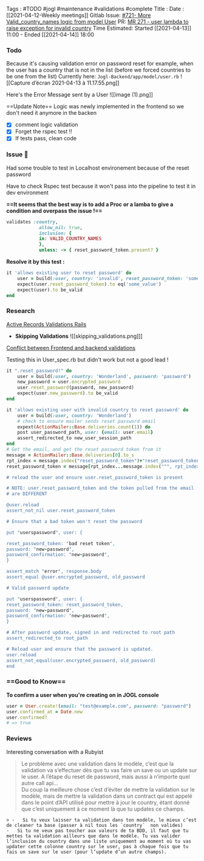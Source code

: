 Tags : #TODO #jogl #maintenance #validations #complete 
Title : 
Date : [[2021-04-12-Weekly meetings]]
Gitlab Issue: [#721- More Valid_country_names logic from model User](https://gitlab.com/JOGL/JOGL/-/issues/721)
PR:  [MR 271 - user lambda to raise exception for invalid country](https://gitlab.com/JOGL/backend-v0.1/-/merge_requests/271)
Time Estimated: Started [[2021-04-13]] 11:00 - Ended [[2021-04-14]] 18:00

### Todo
Because it's causing validation error on password reset for example, when the user has a country that is not in the list (before we forced countries to be one from the list)
Currently here: `Jogl-Backend/app/model/user.rb`
![[Capture d’écran 2021-04-13 à 11.17.55.png]]

Here's the Error Message sent by a User 
![[image (1).png]]

==Update Note== 
Logic was newly implemented in the frontend so we don't need it anymore in the backen
- [x] comment logic validation
- [X] Forget the rspec test !! 
- [X] If tests pass, clean code

### Issue 🤯
Had some trouble to test in Localhost environement because of the reset password

Have to check Rspec test because it won't pass into the pipeline to test it in dev environment 

**==It seems that the best way is to add a Proc or a lamba to give a condition and overpass the issue !==**

```ruby
validates :country,
			allow_nil: true,
			inclusion: {
			in: VALID_COUNTRY_NAMES
			},
			unless: -> { reset_password_token.present? }
```
**Resolve it by this test :**
```ruby 
it 'allows existing user to reset password' do
	user = build(:user, country: 'invalid', reset_password_token: 'some_value')
	expect(user.reset_password_token).to eq('some_value')
	expect(user).to be_valid
end
```

### Research
[Active Records Validations Rails](https://guides.rubyonrails.org/active_record_validations.html)
- **Skipping Validations**
![[skipping_validations.png]]]

[Conflict between Frontend and backend validations](https://medium.com/@ehayne00/front-end-validations-or-back-end-validations-80f66d4e1545)

Testing this in User_spec.rb but didn't work but not a good lead ! 
```ruby 
it ".reset_password!" do
	user = build(:user, country: 'Wonderland', password: 'password')
	new_password = user.encrypted_password
	user.reset_password(password, new_password)
	expect(user.new_password).to be_valid
end

it 'allows existing user with invalid country to reset password' do
	user = build(:user, country: 'Wonderland')
	# check to ensure mailer sends reset password email
	expext(ActionMailer::Base.deliveries.count(1)) do
	post user_password_path, user: {email: user.email}
	assert_redirected_to new_user_session_path
end
# Get the email, and get the reset password token from it
message = ActionMailer::Base.deliveries[0].to_s
rpt_index = message.index("reset_password_token")+"reset_password_token".length+1
reset_password_token = message[rpt_index...message.index(""", rpt_index)]

# reload the user and ensure user.reset_password_token is present

# NOTE: user.reset_password_token and the token pulled from the email
# are DIFFERENT

@user.reload
assert_not_nil user.reset_password_token

# Ensure that a bad token won't reset the password

put "userspassword", user: {

reset_password_token: "bad reset token",
password: "new-password",
password_confirmation: "new-password",
}

assert_match "error", response.body
assert_equal @user.encrypted_password, old_password

# Valid password update

put "userspassword", user: {
reset_password_token: reset_password_token,
password: "new-password",
password_confirmation: "new-password",
}

# After password update, signed in and redirected to root path
assert_redirected_to root_path

# Reload user and ensure that the password is updated.
user.reload
assert_not_equal(user.encrypted_password, old_password)
end
```

### ==Good to Know==

**To confirm a user when you're creating on in JOGL console** 

```ruby
user = User.create!(email: "test@example.com", password: "password")
user.confirmed_at = Date.new
user.confirmed?
# => true
```

### Reviews
Interesting conversation with a Rubyist 

>Le problème avec une validation dans le modèle, c’est que la validation va s’effectuer dès que tu vas faire un save ou un update sur le user. A l’étape du reset de password, mais aussi à n’importe quel autre call api...  
Du coup la meilleure chose c’est d’éviter de mettre la validation sur le modèle, mais de mettre la validation dans un contract qui est appelé dans le point d’API utilisé pour mettre à jour le country, étant donné que c’est uniquement à ce moment là que tu updates ce champs.

	> -   Si tu veux laisser ta validation dans ton modèle, le mieux c’est de cleaner ta base (passer à nil tous les `country`  non valides)
	-   Si tu ne veux pas toucher aux valeurs de ta BDD, il faut que tu mettes ta validation ailleurs que dans le modèle. Tu vas valider l’inclusion du country dans une liste uniquement au moment où tu vas updater cette colonne country sur le user, pas à chaque fois que tu fais un save sur le user (pour l’update d’un autre champs).